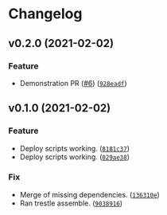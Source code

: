 # Changelog

<!--next-version-placeholder-->

## v0.2.0 (2021-02-02)
### Feature
* Demonstration PR ([#6](https://github.com/compliance-trestle/trestle-devops-demo/issues/6)) ([`928eadf`](https://github.com/compliance-trestle/trestle-devops-demo/commit/928eadffb6e34d38a024716e235d3fbf38eca586))

## v0.1.0 (2021-02-02)
### Feature
* Deploy scripts working. ([`8181c37`](https://github.com/compliance-trestle/trestle-devops-demo/commit/8181c3763284a0675832e4028444e8598290b7f8))
* Deploy scripts working. ([`029ae38`](https://github.com/compliance-trestle/trestle-devops-demo/commit/029ae384fe951463f63f68d1f8980909e3f0a86f))

### Fix
* Merge of missing dependencies. ([`136310e`](https://github.com/compliance-trestle/trestle-devops-demo/commit/136310ee6f3d9aea07ad29d9377f3878db6bc0dd))
* Ran trestle assemble. ([`9038916`](https://github.com/compliance-trestle/trestle-devops-demo/commit/903891610203552d5b3b729a3d6796db5ae61285))
